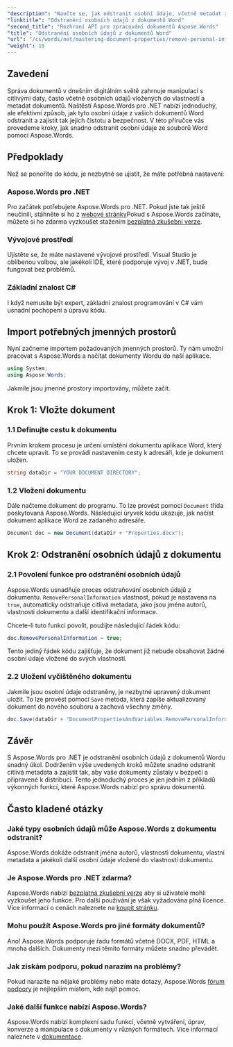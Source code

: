 ```yaml
---
"description": "Naučte se, jak odstranit osobní údaje, včetně metadat a údajů o autorovi, z dokumentů Word pomocí Aspose.Words pro .NET."
"linktitle": "Odstranění osobních údajů z dokumentů Word"
"second_title": "Rozhraní API pro zpracování dokumentů Aspose.Words"
"title": "Odstranění osobních údajů z dokumentů Word"
"url": "/cs/words/net/mastering-document-properties/remove-personal-information-word-document/"
"weight": 10
---
```


## Zavedení

Správa dokumentů v dnešním digitálním světě zahrnuje manipulaci s citlivými daty, často včetně osobních údajů vložených do vlastností a metadat dokumentů. Naštěstí Aspose.Words pro .NET nabízí jednoduchý, ale efektivní způsob, jak tyto osobní údaje z vašich dokumentů Word odstranit a zajistit tak jejich čistotu a bezpečnost. V této příručce vás provedeme kroky, jak snadno odstranit osobní údaje ze souborů Word pomocí Aspose.Words.

## Předpoklady

Než se ponoříte do kódu, je nezbytné se ujistit, že máte potřebná nastavení:

### Aspose.Words pro .NET

Pro začátek potřebujete Aspose.Words pro .NET. Pokud jste tak ještě neučinili, stáhněte si ho z [webové stránky](https://releases.aspose.com/words/net/)Pokud s Aspose.Words začínáte, můžete si ho zdarma vyzkoušet stažením [bezplatná zkušební verze](https://releases.aspose.com/).

### Vývojové prostředí

Ujistěte se, že máte nastavené vývojové prostředí. Visual Studio je oblíbenou volbou, ale jakékoli IDE, které podporuje vývoj v .NET, bude fungovat bez problémů.

### Základní znalost C#

I když nemusíte být expert, základní znalost programování v C# vám usnadní pochopení a úpravu kódu.

## Import potřebných jmenných prostorů

Nyní začneme importem požadovaných jmenných prostorů. Ty nám umožní pracovat s Aspose.Words a načítat dokumenty Wordu do naší aplikace.

```csharp
using System;
using Aspose.Words;
```

Jakmile jsou jmenné prostory importovány, můžete začít.

## Krok 1: Vložte dokument

### 1.1 Definujte cestu k dokumentu

Prvním krokem procesu je určení umístění dokumentu aplikace Word, který chcete upravit. To se provádí nastavením cesty k adresáři, kde je dokument uložen.

```csharp
string dataDir = "YOUR DOCUMENT DIRECTORY";
```

### 1.2 Vložení dokumentu

Dále načteme dokument do programu. To lze provést pomocí `Document` třída poskytovaná Aspose.Words. Následující úryvek kódu ukazuje, jak načíst dokument aplikace Word ze zadaného adresáře.

```csharp
Document doc = new Document(dataDir + "Properties.docx");
```

## Krok 2: Odstranění osobních údajů z dokumentu

### 2.1 Povolení funkce pro odstranění osobních údajů

Aspose.Words usnadňuje proces odstraňování osobních údajů z dokumentu. `RemovePersonalInformation` vlastnost, pokud je nastavena na `true`, automaticky odstraňuje citlivá metadata, jako jsou jména autorů, vlastnosti dokumentu a další identifikační informace.

Chcete-li tuto funkci povolit, použijte následující řádek kódu:

```csharp
doc.RemovePersonalInformation = true;
```

Tento jediný řádek kódu zajišťuje, že dokument již nebude obsahovat žádné osobní údaje vložené do svých vlastností.

### 2.2 Uložení vyčištěného dokumentu

Jakmile jsou osobní údaje odstraněny, je nezbytné upravený dokument uložit. To lze provést pomocí `Save` metoda, která zapíše aktualizovaný dokument do nového souboru a zachová všechny změny.

```csharp
doc.Save(dataDir + "DocumentPropertiesAndVariables.RemovePersonalInformation.docx");
```

## Závěr

S Aspose.Words pro .NET je odstranění osobních údajů z dokumentů Wordu snadný úkol. Dodržením výše uvedených kroků můžete snadno odstranit citlivá metadata a zajistit tak, aby vaše dokumenty zůstaly v bezpečí a připravené k distribuci. Tento jednoduchý proces je jen jedním z příkladů výkonných funkcí, které Aspose.Words nabízí pro správu dokumentů.

## Často kladené otázky

### Jaké typy osobních údajů může Aspose.Words z dokumentu odstranit?

Aspose.Words dokáže odstranit jména autorů, vlastnosti dokumentu, vlastní metadata a jakékoli další osobní údaje vložené do vlastností dokumentu.

### Je Aspose.Words pro .NET zdarma?

Aspose.Words nabízí [bezplatná zkušební verze](https://releases.aspose.com/) aby si uživatelé mohli vyzkoušet jeho funkce. Pro další používání je však vyžadována plná licence. Více informací o cenách naleznete na [koupit stránku](https://purchase.aspose.com/buy).

### Mohu použít Aspose.Words pro jiné formáty dokumentů?

Ano! Aspose.Words podporuje řadu formátů včetně DOCX, PDF, HTML a mnoha dalších. Dokumenty mezi těmito formáty můžete snadno převádět.

### Jak získám podporu, pokud narazím na problémy?

Pokud narazíte na nějaké problémy nebo máte dotazy, Aspose.Words [fórum podpory](https://forum.aspose.com/c/words/8) je nejlepším místem, kde najít pomoc.

### Jaké další funkce nabízí Aspose.Words?

Aspose.Words nabízí komplexní sadu funkcí, včetně vytváření, úprav, konverze a manipulace s dokumenty v různých formátech. Více informací naleznete v [dokumentace](https://reference.aspose.com/words/net/).